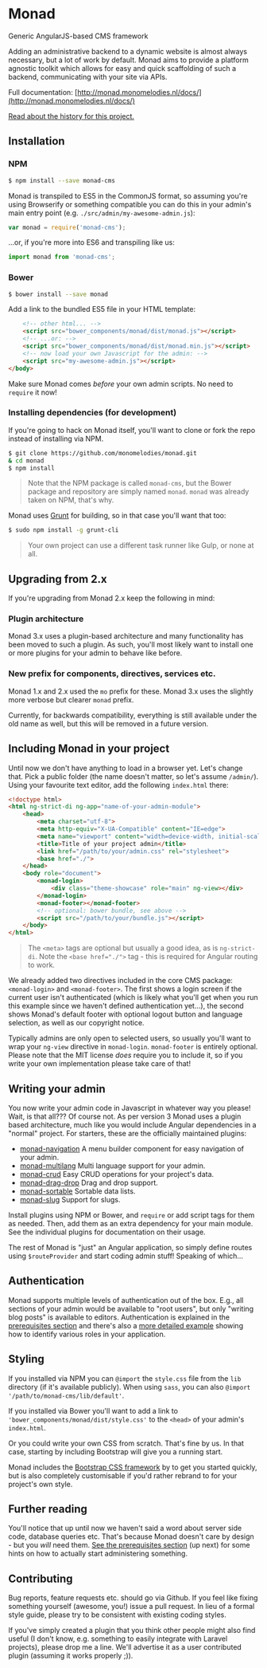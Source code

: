 # Monad

Generic AngularJS-based CMS framework

Adding an administrative backend to a dynamic website is almost always
necessary, but a lot of work by default. Monad aims to provide a platform
agnostic toolkit which allows for easy and quick scaffolding of such a
backend, communicating with your site via APIs.

Full documentation: [http://monad.monomelodies.nl/docs/](http://monad.monomelodies.nl/docs/)

[Read about the history for this project.](overview/history.md)

## Installation

### NPM
```bash
$ npm install --save monad-cms
```

Monad is transpiled to ES5 in the CommonJS format, so assuming you're using
Browserify or something compatible you can do this in your admin's main entry
point (e.g. `./src/admin/my-awesome-admin.js`):

```js
var monad = require('monad-cms');
```

...or, if you're more into ES6 and transpiling like us:

```js
import monad from 'monad-cms';
```

### Bower
```bash
$ bower install --save monad
```

Add a link to the bundled ES5 file in your HTML template:

```html
    <!-- other html... -->
    <script src="bower_components/monad/dist/monad.js"></script>
    <!-- ...or: -->
    <script src="bower_components/monad/dist/monad.min.js"></script>
    <!-- now load your own Javascript for the admin: -->
    <script src="my-awesome-admin.js"></script>
</body>
```

Make sure Monad comes _before_ your own admin scripts. No need to `require` it
now!

### Installing dependencies (for development)
If you're going to hack on Monad itself, you'll want to clone or fork the repo
instead of installing via NPM.

```bash
$ git clone https://github.com/monomelodies/monad.git
& cd monad
$ npm install
```

> Note that the NPM package is called `monad-cms`, but the Bower package and
> repository are simply named `monad`. `monad` was already taken on NPM, that's
> why.

Monad uses [Grunt](http://gruntjs.com/) for building, so in that case you'll
want that too:

```bash
$ sudo npm install -g grunt-cli
```

> Your own project can use a different task runner like Gulp, or none at all.

## Upgrading from 2.x
If you're upgrading from Monad 2.x keep the following in mind:

### Plugin architecture
Monad 3.x uses a plugin-based architecture and many functionality has been moved
to such a plugin. As such, you'll most likely want to install one or more
plugins for your admin to behave like before.

### New prefix for components, directives, services etc.
Monad 1.x and 2.x used the `mo` prefix for these. Monad 3.x uses the slightly
more verbose but clearer `monad` prefix.

Currently, for backwards compatibility, everything is still available under the
old name as well, but this will be removed in a future version.

## Including Monad in your project
Until now we don't have anything to load in a browser yet. Let's change that.
Pick a public folder (the name doesn't matter, so let's assume `/admin/`).
Using your favourite text editor, add the following `index.html` there:

```html
<!doctype html>
<html ng-strict-di ng-app="name-of-your-admin-module">
    <head>
        <meta charset="utf-8">
        <meta http-equiv="X-UA-Compatible" content="IE=edge">
        <meta name="viewport" content="width=device-width, initial-scale=1">
        <title>Title of your project admin</title>
        <link href="/path/to/your/admin.css" rel="stylesheet">
        <base href="./">
    </head>
    <body role="document">
        <monad-login>
            <div class="theme-showcase" role="main" ng-view></div>
        </monad-login>
        <monad-footer></monad-footer>
        <!-- optional: bower bundle, see above -->
        <script src="/path/to/your/bundle.js"></script>
    </body>
</html>
```

> The `<meta>` tags are optional but usually a good idea, as is `ng-strict-di`.
> Note the `<base href="./">` tag - this is required for Angular routing to
> work.

We already added two directives included in the core CMS package:
`<monad-login>` and `<monad-footer>`. The first shows a login screen if the
current user isn't authenticated (which is likely what you'll get when you run
this example since we haven't defined authentication yet...), the second shows
Monad's default footer with optional logout button and language selection, as
well as our copyright notice.

Typically admins are only open to selected users, so usually you'll want to wrap
your `ng-view` directive in `monad-login`. `monad-footer` is entirely optional.
Please note that the MIT license _does_ require you to include it, so if you
write your own implementation please take care of that!

## Writing your admin
You now write your admin code in Javascript in whatever way you please! Wait, is
that all??? Of course not. As per version 3 Monad uses a plugin based
architecture, much like you would include Angular dependencies in a "normal"
project. For starters, these are the officially maintained plugins:

- [monad-navigation](https://github.com/monomelodies/monad-navigation) A menu
  builder component for easy navigation of your admin.
- [monad-multilang](https://github.com/monomelodies/monad-multilang) Multi
  language support for your admin.
- [monad-crud](https://github.com/monomelodies/monad-crud) Easy CRUD operations
  for your project's data.
- [monad-drag-drop](https://github.com/monomelodies/monad-drag-drop) Drag and
  drop support.
- [monad-sortable](https://github.com/monomelodies/monad-sortable) Sortable data
  lists.
- [monad-slug](https://github.com/monomelodies/monad-slug) Support for slugs.

Install plugins using NPM or Bower, and `require` or add script tags for them as
needed. Then, add them as an extra dependency for your main module. See the
individual plugins for documentation on their usage.

The rest of Monad is "just" an Angular application, so simply define routes
using `$routeProvider` and start coding admin stuff! Speaking of which...

## Authentication
Monad supports multiple levels of authentication out of the box. E.g., all
sections of your admin would be available to "root users", but only "writing
blog posts" is available to editors. Authentication is explained in the
[prerequisites section](overview/prerequisites.md) and there's also a [more
detailed example](examples/authentication.md) showing how to identify various
roles in your application.

## Styling
If you installed via NPM you can `@import` the `style.css` file from the `lib`
directory (if it's available publicly). When using `sass`, you can also
`@import '/path/to/monad-cms/lib/default'`.

If you installed via Bower you'll want to add a link to
`'bower_components/monad/dist/style.css'` to the `<head>` of your admin's
`index.html`.

Or you could write your own CSS from scratch. That's fine by us. In that case,
starting by including Bootstrap will give you a running start.

Monad includes the [Bootstrap CSS framework](https://getbootstrap.com) by to get you started quickly,
but is also completely customisable if you'd rather rebrand to for your
project's own style.

## Further reading
You'll notice that up until now we haven't said a word about server side code,
database queries etc. That's because Monad doesn't care by design - but you
_will_ need them. [See the prerequisites section](overview/prerequisites.md) (up
next) for some hints on how to actually start administering something.

## Contributing
Bug reports, feature requests etc. should go via Github. If you feel like fixing
something yourself (awesome, you!) issue a pull request. In lieu of a formal
style guide, please try to be consistent with existing coding styles.

If you've simply created a plugin that you think other people might also find
useful (I don't know, e.g. something to easily integrate with Laravel projects),
please drop me a line. We'll advertise it as a user contributed plugin (assuming
it works properly ;)).

